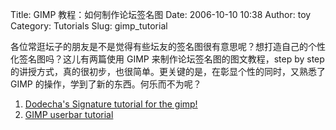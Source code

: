 Title: GIMP 教程：如何制作论坛签名图
Date: 2006-10-10 10:38
Author: toy
Category: Tutorials
Slug: gimp_tutorial

各位常逛坛子的朋友是不是觉得有些坛友的签名图很有意思呢？想打造自己的个性化签名图吗？这儿有两篇使用
GIMP 来制作论坛签名图的图文教程，step by step
的讲授方式，真的很初步，也很简单。更关键的是，在彰显个性的同时，又熟悉了
GIMP 的操作，学到了新的东西。何乐而不为呢？

1.  [Dodecha's Signature tutorial for the
    gimp!](http://www.userbars.com/gimp_tutorial/gimb_tutorial_for_userbars.htm)
2.  [GIMP userbar
    tutorial](http://shadow.ezgraphicstudio.com/tutorials/userbar-tutorial.png)

